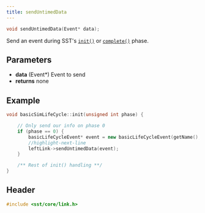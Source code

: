 ```yaml
---
title: sendUntimedData
---
```


```cpp
void sendUntimedData(Event* data);
```

Send an event during SST's [`init()`](../component/lifecycle/init) or [`complete()`](../component/lifecycle/complete) phase.

## Parameters
* **data** (Event*) Event to send
* **returns** none


## Example
```cpp title="Excerpt from sst-elements/src/sst/elements/simpleElementExample/basicSimLifeCycle.cc"
void basicSimLifeCycle::init(unsigned int phase) {

    // Only send our info on phase 0
    if (phase == 0) {
        basicLifeCycleEvent* event = new basicLifeCycleEvent(getName(), eventsToSend);
        //highlight-next-line
        leftLink->sendUntimedData(event);
    }

    /** Rest of init() handling **/
}
```

## Header
```cpp
#include <sst/core/link.h>
```
